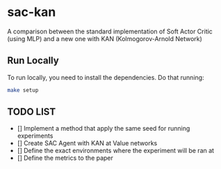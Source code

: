 # sac-kan

A comparison between the standard implementation of Soft Actor Critic (using MLP) and a new one with KAN (Kolmogorov-Arnold Network)

## Run Locally

To run locally, you need to install the dependencies. Do that running:

```bash
make setup
```

## TODO LIST

- [] Implement a method that apply the same seed for running experiments
- [] Create SAC Agent with KAN at Value networks
- [] Define the exact environments where the experiment will be ran at
- [] Define the metrics to the paper
